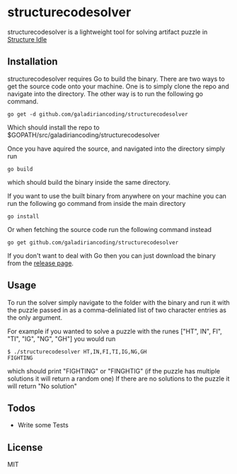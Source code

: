 # structurecodesolver

structurecodesolver is a lightweight tool for solving artifact puzzle in [Structure Idle](http://structure.zefiris.su/)

## Installation

structurecodesolver requires Go to build the binary.
There are two ways to get the source code onto your machine. One is to simply clone the repo and navigate into the directory. The other way is to run the following go command.

```shell
go get -d github.com/galadiriancoding/structurecodesolver
```

Which should install the repo to $GOPATH/src/galadiriancoding/structurecodesolver

Once you have aquired the source, and navigated into the directory simply run

```shell
go build
```

which should build the binary inside the same directory.

If you want to use the built binary from anywhere on your machine you can run the following go command from inside the main directory

```shell
go install
```

Or when fetching the source code run the following command instead

```shell
go get github.com/galadiriancoding/structurecodesolver
```

If you don't want to deal with Go then you can just download the binary from the [release page](https://github.com/galadiriancoding/structurecodesolver/releases).

## Usage

To run the solver simply navigate to the folder with the binary and run it with the puzzle passed in as a comma-deliniated list of two character entries as the only argument.

For example if you wanted to solve a puzzle with the runes ["HT", IN", FI", "TI", "IG", "NG", "GH"] you would run

```shell
$ ./structurecodesolver HT,IN,FI,TI,IG,NG,GH
FIGHTING
```

which should print "FIGHTING" or "FINGHTIG" (if the puzzle has multiple solutions it will return a random one)
If there are no solutions to the puzzle it will return "No solution"

## Todos

- Write some Tests

## License

MIT
